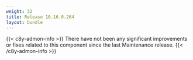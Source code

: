 ```yaml
---
weight: 32
title: Release 10.16.0.264
layout: bundle
---
```


<!--10.16.0.260-10.16.0.264-->


{{< c8y-admon-info >}}
There have not been any significant improvements or fixes related to this component since the last Maintenance release.
{{< /c8y-admon-info >}}
